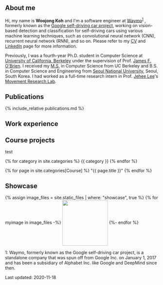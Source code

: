 ## About me
Hi, my name is **Woojong Koh** and I'm a software engineer at [Waymo](https://waymo.com)<sup>[1](#waymo)</sup>
, formerly known as the [Google self-driving car project](https://www.google.com/selfdrivingcar), working on vision-based detection and classification for self-driving cars using various machine learning techniques, such as convolutional neural network (CNN), recurrent neural network (RNN), and so on. Please refer to my [CV](./assets/wjkoh-cv-public.pdf) and [LinkedIn](https://www.linkedin.com/in/wjkoh) page for more information.

Previously, I was a fourth-year Ph.D. student in Computer Science at [University of California, Berkeley](http://www.berkeley.edu) under the supervision of Prof. [James F. O'Brien](http://www.cs.berkeley.edu/~job). I received my [M.S.](https://cal.berkeley.edu/wjkoh) in Computer Science from UC Berkeley and B.S. in Computer Science and Engineering from [Seoul National University](http://en.snu.ac.kr), Seoul, South Korea. I had worked as a full-time research intern in Prof. [Jehee Lee](http://mrl.snu.ac.kr/~jehee)'s [Movement Research Lab](http://mrl.snu.ac.kr).

## Publications
{% include_relative publications.md %}

## Work experience

## Course projects
test

{% for category in site.categories %}
{{ category }}
{% endfor %}

{% for page in site.categories[Course] %}
"{{ page.title }}"
{% endfor %}

## Showcase
{% assign image_files = site.static_files | where: "showcase", true %}
{% for myimage in image_files -%}
<img src="{{ myimage.path }}" height="150" style="vertical-align:middle"> 
{%- endfor %}

<a name="waymo">1</a>: Waymo, formerly known as the Google self-driving car project, is a standalone company that was spun off from Google Inc. on January 1, 2017 and has been a subsidiary of Alphabet Inc. like Google and DeepMind since then.

Last updated: 2020-11-18
